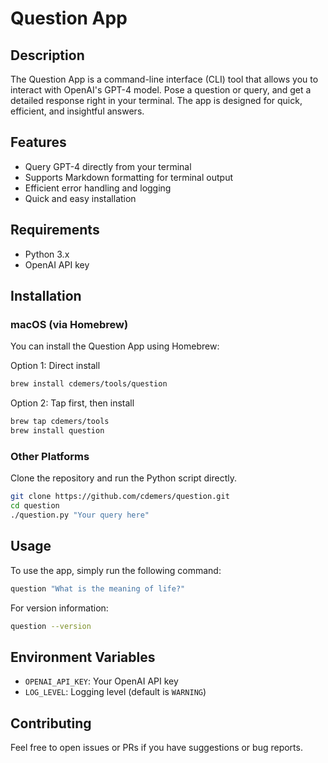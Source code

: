 # Question App

## Description

The Question App is a command-line interface (CLI) tool that allows you to interact with OpenAI's GPT-4 model. Pose a question or query, and get a detailed response right in your terminal. The app is designed for quick, efficient, and insightful answers.

## Features

- Query GPT-4 directly from your terminal
- Supports Markdown formatting for terminal output
- Efficient error handling and logging
- Quick and easy installation

## Requirements

- Python 3.x
- OpenAI API key

## Installation

### macOS (via Homebrew)

You can install the Question App using Homebrew:

Option 1: Direct install
```bash
brew install cdemers/tools/question
```

Option 2: Tap first, then install
```bash
brew tap cdemers/tools
brew install question
```

### Other Platforms

Clone the repository and run the Python script directly.

```bash
git clone https://github.com/cdemers/question.git
cd question
./question.py "Your query here"
```

## Usage

To use the app, simply run the following command:

```bash
question "What is the meaning of life?"
```

For version information:

```bash
question --version
```

## Environment Variables

- `OPENAI_API_KEY`: Your OpenAI API key
- `LOG_LEVEL`: Logging level (default is `WARNING`)

## Contributing

Feel free to open issues or PRs if you have suggestions or bug reports.

